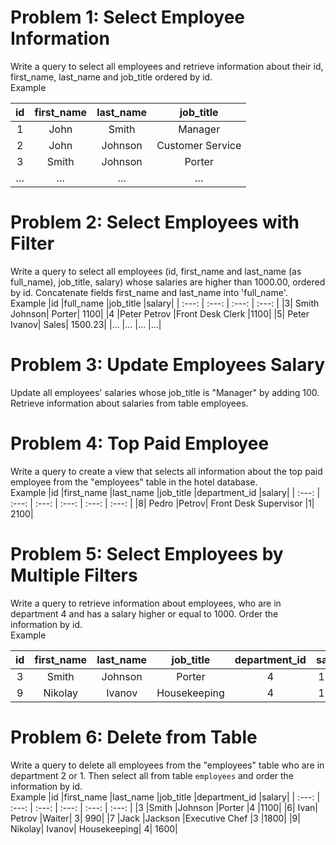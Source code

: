 # Problem 1: Select Employee Information
Write a query to select all employees and retrieve information about their id, first_name, last_name and job_title ordered by id.  
Example

|id|	first_name|	last_name|	job_title|
| :---: | :---: | :---: | :---: |
|1	|John 	|Smith	|Manager|
|2|	John| 	Johnson	|Customer Service|
|3	|Smith 	|Johnson	|Porter|
|…|	…|	…|	…|

# Problem 2: Select Employees with Filter
Write a query to select all employees (id, first_name and last_name (as full_name), job_title, salary) whose salaries are higher than 1000.00, ordered by id. Concatenate fields first_name and last_name into 'full_name'.  
Example
|id	|full_name	|job_title	|salary|
| :---: | :---: | :---: | :---: |
|3|	Smith Johnson|	Porter|	1100|
|4	|Peter Petrov	|Front Desk Clerk	|1100|
|5|	Peter Ivanov|	Sales|	1500.23|
|…	|…	|…	|…|


# Problem 3: Update Employees Salary
Update all employees' salaries whose job_title is "Manager" by adding 100.   
Retrieve information about salaries from table employees.


# Problem 4: Top Paid Employee
Write a query to create a view that selects all information about the top paid employee from the "employees" table in the hotel database.  
Example
|id	|first_name	|last_name	|job_title	|department_id	|salary|
| :---: | :---: | :---: | :---: | :---: | :---: |
|8|	Pedro	|Petrov|	Front Desk Supervisor	|1|	2100|

# Problem 5: Select Employees by Multiple Filters
Write a query to retrieve information about employees, who are in department 4 and has a salary higher or equal to 1000. Order the information by id.  
Example

|id	|first_name	|last_name	|job_title	|department_id	|salary|
| :---: | :---: | :---: | :---: | :---: | :---: |
|3	|Smith	|Johnson	|Porter	|4	|1100|
|9|	Nikolay	|Ivanov|	Housekeeping|	4|	1600|

# Problem 6: Delete from Table
Write a query to delete all employees from the "employees" table who are in department 2 or 1. Then select all from table `employees` and order the information by id.  
Example
|id	|first_name	|last_name	|job_title	|department_id	|salary|
| :---: | :---: | :---: | :---: | :---: | :---: |
|3	|Smith	|Johnson	|Porter	|4	|1100|
|6|	Ivan|	Petrov	|Waiter|	3|	990|
|7	|Jack	|Jackson	|Executive Chef	|3	|1800|
|9|	Nikolay|	Ivanov|	Housekeeping|	4|	1600|
